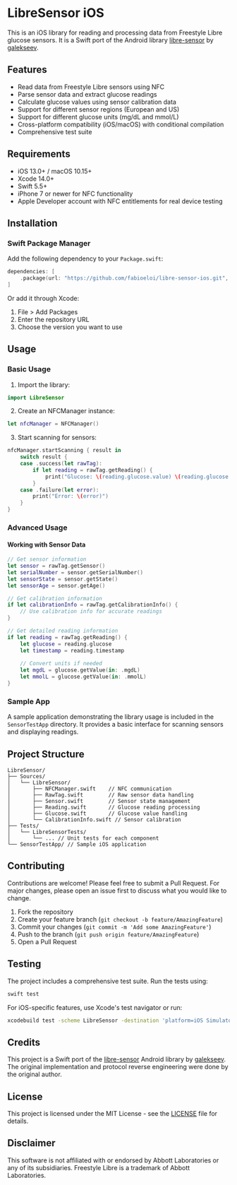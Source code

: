 # LibreSensor iOS

This is an iOS library for reading and processing data from Freestyle Libre glucose sensors. It is a Swift port of the Android library [libre-sensor](https://github.com/galekseev/libre-sensor) by [galekseev](https://github.com/galekseev).

## Features

- Read data from Freestyle Libre sensors using NFC
- Parse sensor data and extract glucose readings
- Calculate glucose values using sensor calibration data
- Support for different sensor regions (European and US)
- Support for different glucose units (mg/dL and mmol/L)
- Cross-platform compatibility (iOS/macOS) with conditional compilation
- Comprehensive test suite

## Requirements

- iOS 13.0+ / macOS 10.15+
- Xcode 14.0+
- Swift 5.5+
- iPhone 7 or newer for NFC functionality
- Apple Developer account with NFC entitlements for real device testing

## Installation

### Swift Package Manager

Add the following dependency to your `Package.swift`:

```swift
dependencies: [
    .package(url: "https://github.com/fabioeloi/libre-sensor-ios.git", from: "1.0.0")
]
```

Or add it through Xcode:
1. File > Add Packages
2. Enter the repository URL
3. Choose the version you want to use

## Usage

### Basic Usage

1. Import the library:
```swift
import LibreSensor
```

2. Create an NFCManager instance:
```swift
let nfcManager = NFCManager()
```

3. Start scanning for sensors:
```swift
nfcManager.startScanning { result in
    switch result {
    case .success(let rawTag):
        if let reading = rawTag.getReading() {
            print("Glucose: \(reading.glucose.value) \(reading.glucose.unit)")
        }
    case .failure(let error):
        print("Error: \(error)")
    }
}
```

### Advanced Usage

#### Working with Sensor Data
```swift
// Get sensor information
let sensor = rawTag.getSensor()
let serialNumber = sensor.getSerialNumber()
let sensorState = sensor.getState()
let sensorAge = sensor.getAge()

// Get calibration information
if let calibrationInfo = rawTag.getCalibrationInfo() {
    // Use calibration info for accurate readings
}

// Get detailed reading information
if let reading = rawTag.getReading() {
    let glucose = reading.glucose
    let timestamp = reading.timestamp
    
    // Convert units if needed
    let mgdL = glucose.getValue(in: .mgdL)
    let mmolL = glucose.getValue(in: .mmolL)
}
```

### Sample App

A sample application demonstrating the library usage is included in the `SensorTestApp` directory. It provides a basic interface for scanning sensors and displaying readings.

## Project Structure

```
LibreSensor/
├── Sources/
│   └── LibreSensor/
│       ├── NFCManager.swift    // NFC communication
│       ├── RawTag.swift        // Raw sensor data handling
│       ├── Sensor.swift        // Sensor state management
│       ├── Reading.swift       // Glucose reading processing
│       ├── Glucose.swift       // Glucose value handling
│       └── CalibrationInfo.swift // Sensor calibration
├── Tests/
│   └── LibreSensorTests/
│       └── ... // Unit tests for each component
└── SensorTestApp/ // Sample iOS application
```

## Contributing

Contributions are welcome! Please feel free to submit a Pull Request. For major changes, please open an issue first to discuss what you would like to change.

1. Fork the repository
2. Create your feature branch (`git checkout -b feature/AmazingFeature`)
3. Commit your changes (`git commit -m 'Add some AmazingFeature'`)
4. Push to the branch (`git push origin feature/AmazingFeature`)
5. Open a Pull Request

## Testing

The project includes a comprehensive test suite. Run the tests using:

```bash
swift test
```

For iOS-specific features, use Xcode's test navigator or run:

```bash
xcodebuild test -scheme LibreSensor -destination 'platform=iOS Simulator,name=iPhone 14'
```

## Credits

This project is a Swift port of the [libre-sensor](https://github.com/galekseev/libre-sensor) Android library by [galekseev](https://github.com/galekseev). The original implementation and protocol reverse engineering were done by the original author.

## License

This project is licensed under the MIT License - see the [LICENSE](LICENSE) file for details.

## Disclaimer

This software is not affiliated with or endorsed by Abbott Laboratories or any of its subsidiaries. Freestyle Libre is a trademark of Abbott Laboratories.
